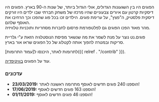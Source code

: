 הפוגים היו בין השגעונות הגדולים, אולי הגדול ביותר, של שנות ה-90 בארץ. הפוגים היו דיסקיות קרטון עם איורים צבעוניים שהיו מרכזו של משחק חברתי שבו ילדים היו זורקים דיסקית פלסטיק, ה"פצץ", על ערימת פוגים. הילדים זכו בכל פוג שהפכו וכך הרחיבו את האוסף שלהם.  
מהר מאוד הפכו הפוגים גם לפלטפורמת פרסום לחברות מסחריות ותוכניות טלוויזיה.  

פוגים.נט נוצר על מנת לשמר את מה שנשאר מפיסת הנוסטלגיה הזאת ע"י גלריית סריקות ובמטרה להפוך אותה לקטלוג של כל הפוגים שראו אור בארץ.  

לתרומות לאתר, היכנסו ל[עמוד התרומות]({{ relref . "/contrib" }}).

עוד על הפוגים <a href="https://he.wikipedia.org/wiki/%D7%A4%D7%95%D7%92%D7%99%D7%9D" target="_blank">בוויקיפדיה</a>.

### עדכונים

- **23/03/2019:** הוספנו 240 פוגים חדשים לאוסף מתרומה ראשונה לאתר!
- **17/06/2019:** הוספנו 163 פוגים חדשים לאוסף!
- **01/11/2019:** הוספנו 46 פוגים חדשים לאוסף!